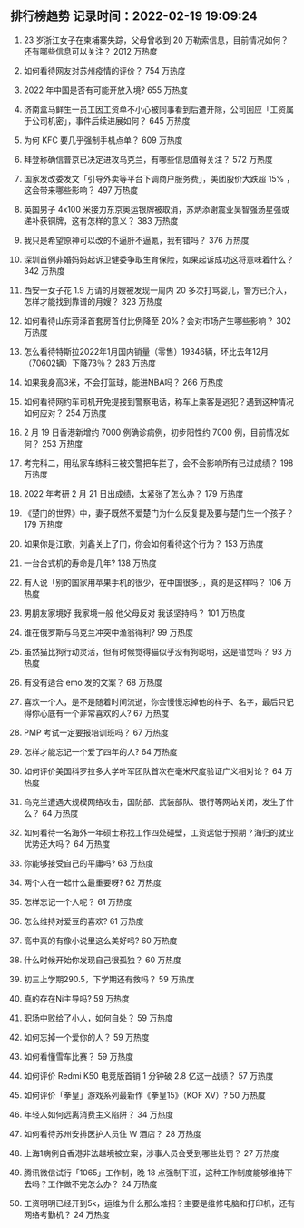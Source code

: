 
## 排行榜趋势 记录时间：2022-02-19 19:09:24
  
  1. 23 岁浙江女子在柬埔寨失踪，父母曾收到 20 万勒索信息，目前情况如何？还有哪些信息可以关注？ 2012 万热度
    
  2. 如何看待网友对苏州疫情的评价？ 754 万热度
    
  3. 2022 年中国是否有可能开放入境? 655 万热度
    
  4. 济南盒马鲜生一员工因工资单不小心被同事看到后遭开除，公司回应「工资属于公司机密」，事件后续进展如何？ 645 万热度
    
  5. 为何 KFC 要几乎强制手机点单？ 609 万热度
    
  6. 拜登称确信普京已决定进攻乌克兰，有哪些信息值得关注？ 572 万热度
    
  7. 国家发改委发文「引导外卖等平台下调商户服务费」，美团股价大跌超  15% ，这会带来哪些影响？ 497 万热度
    
  8. 英国男子 4x100 米接力东京奥运银牌被取消，苏炳添谢震业吴智强汤星强或递补获铜牌，这有怎样的意义？ 383 万热度
    
  9. 我只是希望原神可以改的不逼肝不逼氪，我有错吗？ 376 万热度
    
  10. 深圳首例非婚妈妈起诉卫健委争取生育保险，如果起诉成功这将意味着什么？ 342 万热度
    
  11. 西安一女子花 1.9 万请的月嫂被发现一周内 20 多次打骂婴儿，警方已介入，怎样才能找到靠谱的月嫂？ 323 万热度
    
  12. 如何看待山东菏泽首套房首付比例降至 20%？会对市场产生哪些影响？ 302 万热度
    
  13. 怎么看待特斯拉2022年1月国内销量（零售）19346辆，环比去年12月（70602辆）下降73％？ 283 万热度
    
  14. 如果我身高3米，不会打篮球，能进NBA吗？ 266 万热度
    
  15. 如何看待网约车司机开免提接到警察电话，称车上乘客是逃犯？遇到这种情况如何应对？ 254 万热度
    
  16. 2 月 19 日香港新增约 7000 例确诊病例，初步阳性约 7000 例，目前情况如何？ 253 万热度
    
  17. 考完科二，用私家车练科三被交警把车拦了，会不会影响所有已过成绩？ 198 万热度
    
  18. 2022 年考研 2 月 21 日出成绩，太紧张了怎么办？ 179 万热度
    
  19. 《楚门的世界》中，妻子既然不爱楚门为什么反复提及要与楚门生一个孩子？ 179 万热度
    
  20. 如果你是江歌，刘鑫关上了门，你会如何看待这个行为？ 153 万热度
    
  21. 一台台式机的寿命是几年? 138 万热度
    
  22. 有人说「别的国家用苹果手机的很少，在中国很多」，真的是这样吗？ 106 万热度
    
  23. 男朋友家境好 我家境一般 他父母反对 我该坚持吗？ 101 万热度
    
  24. 谁在俄罗斯与乌克兰冲突中渔翁得利? 99 万热度
    
  25. 虽然猫比狗行动灵活，但有时候觉得猫似乎没有狗聪明，这是错觉吗？ 93 万热度
    
  26. 有没有适合 emo 发的文案？ 68 万热度
    
  27. 喜欢一个人，是不是随着时间流逝，你会慢慢忘掉他的样子、名字，最后只记得你心底有一个非常喜欢的人? 67 万热度
    
  28. PMP 考试一定要报培训班吗？ 67 万热度
    
  29. 怎样才能忘记一个爱了四年的人? 64 万热度
    
  30. 如何评价美国科罗拉多大学叶军团队首次在毫米尺度验证广义相对论？ 64 万热度
    
  31. 乌克兰遭遇大规模网络攻击，国防部、武装部队、银行等网站关闭，发生了什么？ 64 万热度
    
  32. 如何看待一名海外一年硕士称找工作四处碰壁，工资远低于预期？海归的就业优势还大吗？ 64 万热度
    
  33. 你能够接受自己的平庸吗? 63 万热度
    
  34. 两个人在一起什么最重要呀? 62 万热度
    
  35. 怎样忘记一个人呢？ 61 万热度
    
  36. 怎么维持对爱豆的喜欢? 61 万热度
    
  37. 高中真的有像小说里这么美好吗? 60 万热度
    
  38. 什么时候开始你发现自己很孤独？ 60 万热度
    
  39. 初三上学期290.5，下学期还有救吗？ 59 万热度
    
  40. 真的存在Ni主导吗? 59 万热度
    
  41. 职场中败给了小人，如何自处？ 59 万热度
    
  42. 如何忘掉一个爱你的人？ 59 万热度
    
  43. 如何看懂雪车比赛？ 59 万热度
    
  44. 如何评价 Redmi K50 电竞版首销 1 分钟破 2.8 亿这一战绩？ 57 万热度
    
  45. 如何评价「拳皇」游戏系列最新作《拳皇15》（KOF XV）? 50 万热度
    
  46. 年轻人如何远离消费主义陷阱？ 34 万热度
    
  47. 如何看待苏州安排医护人员住 W 酒店？ 28 万热度
    
  48. 上海1病例自香港非法越境被立案，涉事人员会受到哪些处罚？ 27 万热度
    
  49. 腾讯微信试行「1065」工作制，晚 18 点强制下班，这种工作制度能够维持下去吗？工作做不完怎么办？ 24 万热度
    
  50. 工资明明已经开到5k，运维为什么那么难招？主要是维修电脑和打印机，还有网络考勤机？ 24 万热度
    